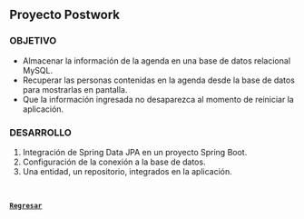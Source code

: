 ## Proyecto Postwork

### OBJETIVO

- Almacenar la información de la agenda en una base de datos relacional MySQL.
- Recuperar las personas contenidas en la agenda desde la base de datos para mostrarlas en pantalla.
- Que la información ingresada no desaparezca al momento de reiniciar la aplicación.


### DESARROLLO

1. Integración de  Spring Data JPA en un proyecto Spring Boot.
2. Configuración de la conexión a la base de datos.
3. Una entidad, un repositorio, integrados en la aplicación.

</br>

[**`Regresar`**](../../)
